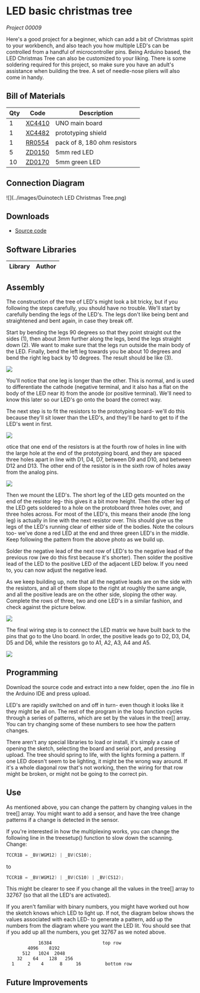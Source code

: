 # LED basic christmas tree
_Project 00009_

Here's a good project for a beginner, which can add a bit of Christmas spirit to your workbench, and also teach
you how multiple LED's can be controlled from a handful of microcontroller pins. Being Arduino based, the LED
Christmas Tree can also be customized to your liking. There is some soldering required for this project, so make
sure you have an adult's assistance when building the tree. A set of needle-nose pliers will also come in handy.

## Bill of Materials
| Qty | Code | Description |
| --- | --- | ---|
|1 | [XC4410](http://jaycar.com.au/p/XC4410) | UNO main board
|1 | [XC4482](http://jaycar.com.au/p/XC4482) | prototyping shield
|1 | [RR0554](http://jaycar.com.au/p/RR0554) | pack of 8, 180 ohm resistors
|5 | [ZD0150](http://jaycar.com.au/p/ZD0150) | 5mm red LED
|10 | [ZD0170](http://jaycar.com.au/p/ZD0170) | 5mm green LED

## Connection Diagram
![](../images/Duinotech LED Christmas Tree.png)
## Downloads
* [Source code](../downloads/LED_christmas_tree.zip)

## Software Libraries
|Library | Author
| --- |--- |


## Assembly

The construction of the tree of LED's might look a bit tricky, but if you following the steps carefully, you should
have no trouble. We'll start by carefully bending the legs of the LED's. The legs don't like being bent and
straightened and bent again, in case they break off.

Start by bending the legs 90 degrees so that they point straight out the sides (1), then about 3mm further along
the legs, bend the legs straight down (2). We want to make sure that the legs run outside the main body of the
LED. Finally, bend the left leg towards you be about 10 degrees and bend the right leg back by 10 degrees. The
result should be like (3).

![](../images/NPI00009b.png)

You'll notice that one leg is longer than the other. This is normal, and is used to differentiate the cathode (negative terminal, and it also has a flat on the body of the LED near it) from the anode (or positive terminal). We'll need to know this later so our LED's go onto the board the correct way.

The next step is to fit the resistors to the prototyping board- we'll do this because they'll sit lower than the LED's, and they'll be hard to get to if the LED's went in first.

![](../images/NPI00009c.jpg)

otice that one end of the resistors is at the fourth row of holes in line with the large hole at the end of the prototyping board, and they are spaced three holes apart in line with D1, D4, D7, between D9 and D10, and between D12 and D13. The other end of the resistor is in the sixth row of holes away from the analog pins.

![](../images/NPI00009d.jpg)

Then we mount the LED's. The short leg of the LED gets mounted on the end of the resistor leg- this gives it a bit more height. Then the other leg of the LED gets soldered to a hole on the protoboard three holes over, and three holes across. For most of the LED's, this means their anode (the long leg) is actually in line with the next resistor over. This should give us the legs of the LED's running clear of either side of the bodies. Note the colours too- we've done a red LED at the end and three green LED's in the middle. Keep following the pattern from the above photo as we build up.

Solder the negative lead of the next row of LED's to the negative lead of the previous row (we do this first because it's shorter). Then solder the positive lead of the LED to the positive LED of the adjacent LED below. If you need to, you can now adjust the negative lead.

As we keep building up, note that all the negative leads are on the side with the resistors, and all of them slope to the right at roughly the same angle, and all the positive leads are on the other side, sloping the other way. Complete the rows of three, two and one LED's in a similar fashion, and check against the picture below.

![](../images/NPI00009e.jpg)

The final wiring step is to connect the LED matrix we have built back to the pins that go to the Uno board. In order, the positive leads go to D2, D3, D4, D5 and D6, while the resistors go to A1, A2, A3, A4 and A5.

![](../images/NPI00009f.jpg)

## Programming
Download the source code and extract into a new folder, open the .ino file in the Arduino IDE and press upload.

LED's are rapidly switched on and off in turn- even though it looks like it they might be all on. The rest of the program in the loop function cycles through a series of patterns, which are set by the values in the tree[] array. You can try changing some of these numbers to see how the pattern changes.

There aren't any special libraries to load or install, it's simply a case of opening the sketch, selecting the board and serial port, and pressing upload. The tree should spring to life, with the lights forming a pattern. If one LED doesn't seem to be lighting, it might be the wrong way around. If it's a whole diagonal row that's not working, then the wiring for that row might be broken, or might not be going to the correct pin.

## Use

As mentioned above, you can change the pattern by changing values in the tree[] array. You might want to add a sensor, and have the tree change patterns if a change is detected in the sensor.

If you're interested in how the multiplexing works, you can change the following line in the treesetup() function to slow down the scanning. Change:

```c
TCCR1B = _BV(WGM12) | _BV(CS10);
```
to
```c
TCCR1B = _BV(WGM12) | _BV(CS10) | _BV(CS12);
```
This might be clearer to see if you change all the values in the tree[] array to 32767 (so that all the LED's are activated).

If you aren't familiar with binary numbers, you might have worked out how the sketch knows which LED to light up. If not, the diagram below shows the values associated with each LED- to generate a pattern, add up the numbers from the diagram where you want the LED lit. You should see that if you add up all the numbers, you get 32767 as we noted above.
```
            16384                   top row
        4096    8192
      512   1024  2048
    32    64    128   256
  1     2    4      8     16         bottom row
 ```
## Future Improvements
